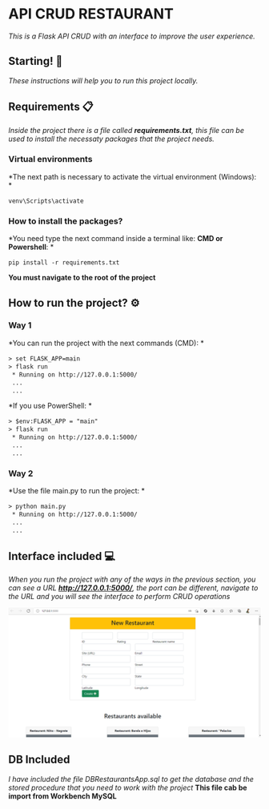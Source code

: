 # API CRUD RESTAURANT

*This is a Flask API CRUD with an interface to improve the user experience.*

## Starting! 🚀

*These instructions will help you to run this project locally.*

## Requirements 📋

*Inside the project there is a file called **requirements.txt**, this file can be used to install
the necessaty packages that the project needs.*

### Virtual environments
*The next path is necessary to activate the virtual environment (Windows): *
```
venv\Scripts\activate
```
### How to install the packages?

*You need type the next command inside a terminal like: **CMD or Powershell**: *
```
pip install -r requirements.txt
```
**You must navigate to the root of the project**

## How to run the project? ⚙️

### Way 1

*You can run the project with the next commands (CMD): *
```
> set FLASK_APP=main
> flask run
 * Running on http://127.0.0.1:5000/
 ...
 ...
```

*If you use PowerShell: *
```
> $env:FLASK_APP = "main"
> flask run
 * Running on http://127.0.0.1:5000/
 ...
 ...
```

### Way 2

*Use the file main.py to run the project: *
```
> python main.py
 * Running on http://127.0.0.1:5000/
 ...
 ...
```

## Interface included 💻

*When you run the project with any of the ways in the previous section, you can see a URL
**http://127.0.0.1:5000/**, the port can be different, navigate to the URL and you will see
the interface to perform CRUD operations*

![Alt text](./src/static/images/example.png?raw=true "Interface")

## DB Included
*I have included the file DBRestaurantsApp.sql to get the database and the stored procedure that you need to work with the project*
**This file cab be import from Workbench MySQL**

